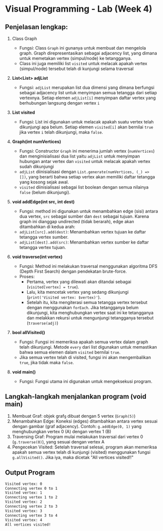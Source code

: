 # Visual Programming - Lab (Week 4)
## Penjelasan lengkap:
1. Class Graph
   - Fungsi: Class `Graph` ini gunanya untuk membuat dan mengelola graph. Graph direpresentasikan sebagai adjacency list, yang dimana untuk memetakan vertex (simpul/node) ke tetangganya.
   - Class ini juga memiliki list `visited` untuk melacak apakah vertex (simpul/node) tersebut telah di kunjungi selama traversal

2. **List<List<int>> adjList**
   - Fungsi: `adjList` merupakan list dua dimensi yang dimana berfungsi sebagai adjacency list untuk menyimpan semua tetangga dari setiap vertexnya. Setiap elemen `adjList[i]` menyimpan daftar vertex yang berhubungan langsung dengan vertex `i`
  
3. **List<bool> visited**
   - Fungsi: List ini digunakan untuk melacak apakah suatu vertex telah dikunjungi apa belum. Setiap elemen `visited[i]` akan bernilai `true` jika vertex `i` telah dikunjungi, maka `false`.
  
4. **Graph(int numVertices)**
   - Fungsi: Constructor `Graph` ini menerima jumlah vertex (`numVertices`) dan menginisialisasi dua list yaitu `adjList` untuk menyimpan hubungan antar vertex dan `visited` untuk melacak apakah vertex sudah dikunjungi
   - `adjList` diinisialisasi dengan `List.generate(numVertices, (_) => [])`, yang berarti bahwa setiap vertex akan memiliki daftar tetangga yang kosong sejak awal.
   - `visited` diinisialisasi sebagai list boolean dengan semua nilainya `false` (belum dikunjungi).
  
5. **void addEdge(int src, int dest)**
   - Fungsi: method ini digunakan untuk menambahkan edge (sisi) antara dua vertex, `src` sebagai sumber dan `dest` sebagai tujuan. Karena graph ini dianggap undirected (tidak berarah), edge akan ditambahkan di kedua arah:
   -  `adjList[src].add(dest)`: Menambahkan vertex tujuan ke daftar tetangga vertex sumber.
   -  `adjList[dest].add(src)`: Menambahkan vertex sumber ke daftar tetangga vertex tujuan.

6. **void traverse(int vertex)**
   - Fungsi: Method ini melakukan traversal menggunakan algoritma DFS (Depth First Search) dengan pendekatan brute-force.
   - Proses:
     - Pertama, vertex yang dilewati akan ditandai sebagai (`visited[vertex] = true`).
     - Lalu, kita mencetak vertex yang sedang dikunjungi (`print('Visited vertex: $vertex)'`).
     - Setelah itu, kita mengiterasi semua tetangga vertex tersebut dengan menggunakan `forEach`. Jika tetangganya belum dikunjungi, kita menghubungkan vertex saat ini ke tetangganya dan melakkan rekursi untuk mengunjungi tetangganya tersebut (`traverse(adj)`)

7. **bool allVisited()**
   - Fungsi: Fungsi ini memeriksa apakah semua vertex dalam graph telah dikunjungi. Metode `every` dari list digunakan untuk memastikan bahwa semua elemen dalam `visited` bernilai `true`.
   - Jika semua vertex telah di visited, fungsi ini akan mengembalikan `true`, jika tidak maka `false`.
  
8. **void main()**
   - Fungsi: Fungsi utama ini digunakan untuk mengeksekusi program.

## Langkah-langkah menjalankan program (void main)
1. Membuat Graf: objek graf`g` dibuat dengan 5 vertex (`Graph(5)`)
2. Menambahkan Edge: Koneksi (edges) ditambahkan antara vertex sesuai dengan gambar (graf adjacency). Contoh: `g.addEdge(0, 1)` yang menghubungkan vertex 0 (A) dengan vertex 1 (B)
3. Traversing Graf: Program mulai melakukan traversal dari vertex 0 (`g.traverse(0)`), yang sesuai dengan vertex A
4. Pengecekan Visited: Setelah traversal selesai, program akan memeriksa apakah semua vertex telah di kunjungi (visited) menggunakan fungsi `g.allVisited()`. Jika iya, maka dicetak "All vertices visited!!"

## Output Program
``` bash
Visited vertex: 0
Connecting vertex 0 to 1
Visited vertex: 1
Connecting vertex 1 to 2
Visited vertex: 2
Connecting vertex 2 to 3
Visited vertex: 3
Connecting vertex 3 to 4
Visited vertex: 4
All vertices visited!
```
